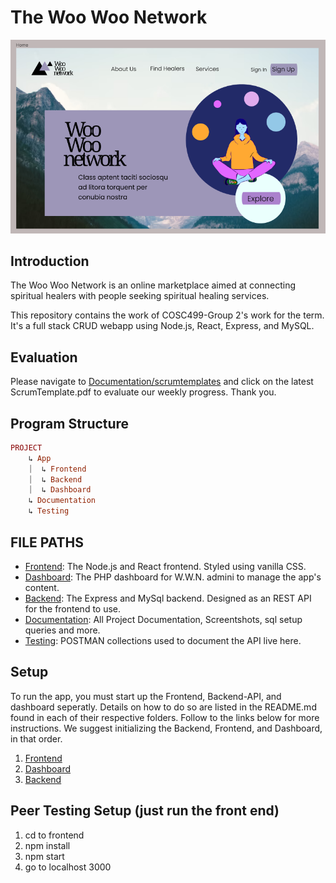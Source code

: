 # The Woo Woo Network
![ScreenShot](Documentation/screenshots/home.png)
## Introduction
The Woo Woo Network is an online marketplace aimed at connecting spiritual healers with people seeking spiritual healing services.

This repository contains the work of COSC499-Group 2's work for the term. It's a full stack CRUD webapp using Node.js, React, Express, and MySQL. 

## Evaluation
Please navigate to [Documentation/scrumtemplates](/Documentation/scrumtemplates) and click on the latest ScrumTemplate.pdf to evaluate our weekly progress. Thank you.

## Program Structure
```rb
PROJECT
    ↳ App
    ⏐  ↳ Frontend
    ⏐  ↳ Backend
    ⏐  ↳ Dashboard
    ↳ Documentation
    ↳ Testing
```
## FILE PATHS
- [Frontend](/App/Frontend): The Node.js and React frontend. Styled using vanilla CSS.
- [Dashboard](/App/Dashboard): The PHP dashboard for W.W.N. admini to manage the app's content.
- [Backend](/App/Frontend): The Express and MySql backend. Designed as an REST API for the frontend to use.
- [Documentation](/Documentation): All Project Documentation, Screentshots, sql setup queries and more.
- [Testing](/Testing): POSTMAN collections used to document the API live here. 


## Setup
To run the app, you must start up the Frontend, Backend-API, and dashboard seperatly. Details on how to do so are listed in the README.md found in each of their respective folders. Follow to the links below for more instructions. We suggest initializing the Backend, Frontend, and Dashboard, in that order. 

1) [Frontend](/App/Frontend)
2) [Dashboard](/App/Dashboard) 
3) [Backend](/App/Frontend)



## Peer Testing Setup (just run the front end)
1) cd to frontend
2) npm install
3) npm start
4) go to localhost 3000 
